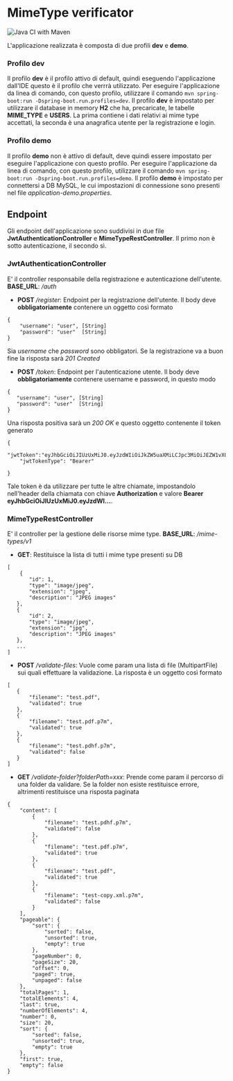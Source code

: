 # MimeType verificator
![Java CI with Maven](https://github.com/DennisBoanini/mimetype/workflows/Java%20CI%20with%20Maven/badge.svg?branch=develop)

L'applicazione realizzata è composta di due profili **dev** e **demo**. 

### Profilo dev
Il profilo **dev** è il profilo attivo di default, quindi eseguendo l'applicazione dall'IDE questo è il profilo che verrrà utilizzato.
Per eseguire l'applicazione da linea di comando, con questo profilo, utilizzare il comando `mvn spring-boot:run -Dspring-boot.run.profiles=dev`.
Il profilo **dev** è impostato per utilizzare il database in memory **H2** che ha, precaricate, le tabelle **MIME_TYPE** e **USERS**. La prima contiene i dati relativi ai mime type accettati, la seconda è una anagrafica utente per la registrazione e login.

### Profilo demo
Il profilo **demo** non è attivo di default, deve quindi essere impostato per eseguire l'applicazione con questo profilo.
Per eseguire l'applicazione da linea di comando, con questo profilo, utilizzare il comando `mvn spring-boot:run -Dspring-boot.run.profiles=demo`.
Il profilo **demo** è impostato per connettersi a DB MySQL, le cui impostazioni di connessione sono presenti nel file *application-demo.properties*.

## Endpoint

Gli endpoint dell'applicazione sono suddivisi in due file **JwtAuthenticationController** e **MimeTypeRestController**. Il primo non è sotto autenticazione, il secondo sì.

### JwtAuthenticationController
E' il controller responsabile della registrazione e autenticazione dell'utente.
**BASE_URL**: */auth*

 - **POST** */register*: Endpoint per la registrazione dell'utente. Il body deve **obbligatoriamente** contenere un oggetto così formato
```
{
	"username": "user", [String]
	"password": "user"  [String]
}
```
Sia *username* che *password* sono obbligatori.
Se la registrazione va a buon fine la risposta sarà *201 Created*
 - **POST** */token*: Endpoint per l'autenticazione utente. Il body deve **obbligatoriamente** contenere username e password, in questo modo
 ```
{
	"username": "user", [String]
	"password": "user"  [String]
}
```
Una risposta positiva sarà un *200 OK* e questo oggetto contenente il token generato
```
{
	"jwtToken":"eyJhbGciOiJIUzUxMiJ0.eyJzdWIiOiJkZW5uaXMiLCJpc3MiOiJEZW1vX0FwcGxpY2F0aW9dauIiwiZXhwIjoxNTk0NTc5ODI5LCJpYXQiOjE1OTQ1NjE4Mjl9.iIzQw5EfVhfdGyK3gC8vXIPVGOII58AvEsFtallB_f9zC62Ddaq8vt8t4FS22PDAFX5jKOufgB0tmRGCkPU5aA",
	"jwtTokenType": "Bearer"

}
```
Tale token è da utilizzare per tutte le altre chiamate, impostandolo nell'header della chiamata con chiave **Authorization** e valore **Bearer eyJhbGciOiJIUzUxMiJ0.eyJzdWI...**.


### MimeTypeRestController
E' il controller per la gestione delle risorse mime type.
**BASE_URL**: */mime-types/v1*

 - **GET**: Restituisce la lista di tutti i mime type presenti su DB
 ```
 [
	 {
		"id": 1,
		"type": "image/jpeg",
		"extension": "jpeg",
		"description": "JPEG images"
	},
	{
		"id": 2,	
		"type": "image/jpeg",
		"extension": "jpg",
		"description": "JPEG images"
	},
	...
]
 ```
 - **POST** */validate-files*: Vuole come param una lista di file (MultipartFile) sui quali effettuare la validazione. La risposta è un oggetto così formato
 ```
 [
	{
		"filename": "test.pdf",
		"validated": true
	},
	{
		"filename": "test.pdf.p7m",
		"validated": true
	},
	{
		"filename": "test.pdhf.p7m",
		"validated": false
	}
]
 ```
 - **GET** */validate-folder?folderPath=xxx*: Prende come param il percorso di una folder da validare. Se la folder non esiste restituisce errore, altrimenti restituisce una risposta paginata
```
{
	"content": [
		{
			"filename": "test.pdhf.p7m",
			"validated": false
		},
		{
			"filename": "test.pdf.p7m",
			"validated": true
		},
		{
			"filename": "test.pdf",
			"validated": true
		},
		{
			"filename": "test-copy.xml.p7m",
			"validated": false
		}
	],
	"pageable": {
		"sort": {
			"sorted": false,
			"unsorted": true,
			"empty": true
		},
		"pageNumber": 0,
		"pageSize": 20,
		"offset": 0,
		"paged": true,
		"unpaged": false
	},
	"totalPages": 1,
	"totalElements": 4,
	"last": true,
	"numberOfElements": 4,
	"number": 0,
	"size": 20,
	"sort": {
		"sorted": false,
		"unsorted": true,
		"empty": true
	},
	"first": true,
	"empty": false
}
```


